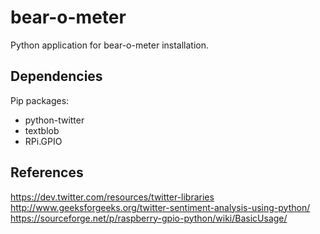 # bear-o-meter

Python application for bear-o-meter installation.

## Dependencies

Pip packages:
- python-twitter
- textblob
- RPi.GPIO

## References

https://dev.twitter.com/resources/twitter-libraries
http://www.geeksforgeeks.org/twitter-sentiment-analysis-using-python/
https://sourceforge.net/p/raspberry-gpio-python/wiki/BasicUsage/
